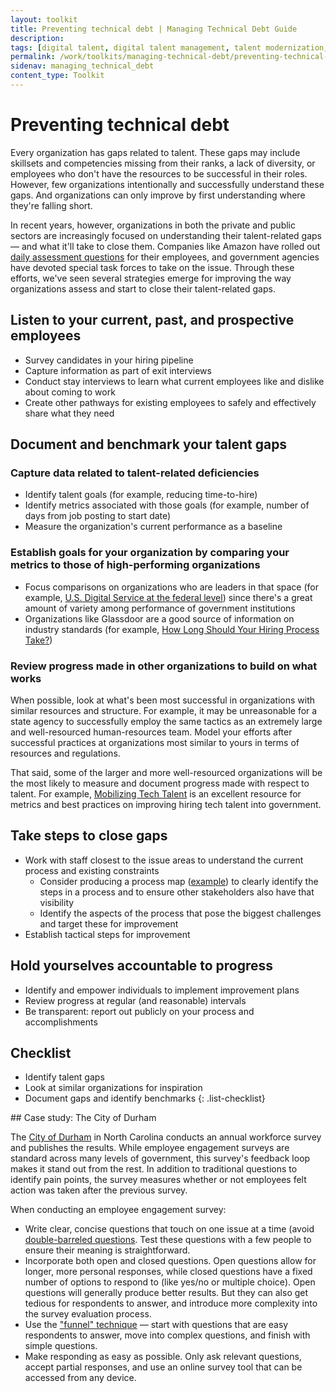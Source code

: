 ```yaml
---
layout: toolkit
title: Preventing technical debt | Managing Technical Debt Guide
description:
tags: [digital talent, digital talent management, talent modernization, guide]
permalink: /work/toolkits/managing-technical-debt/preventing-technical-debt/
sidenav: managing_technical_debt
content_type: Toolkit
---
```


# Preventing technical debt

Every organization has gaps related to talent. These gaps may include skillsets and competencies missing from their ranks, a lack of diversity, or employees who don't have the resources to be successful in their roles. However, few organizations intentionally and successfully understand these gaps. And organizations can only improve by first understanding where they're falling short.

In recent years, however, organizations in both the private and public sectors are increasingly focused on understanding their talent-related gaps &mdash; and what it'll take to close them. Companies like Amazon have rolled out [daily assessment
questions](https://www.cnbc.com/2018/03/30/amazon-employee-reaction-to-hr-programs-connections-forte.html) for their employees, and government agencies have devoted special task forces to take on the issue. Through these efforts, we've seen several strategies emerge for improving the way organizations assess and start to close their talent-related gaps.

## Listen to your current, past, and prospective employees

- Survey candidates in your hiring pipeline
- Capture information as part of exit interviews
- Conduct stay interviews to learn what current employees like and dislike about coming to work
- Create other pathways for existing employees to safely and effectively share what they need

## Document and benchmark your talent gaps

### Capture data related to talent-related deficiencies

- Identify talent goals (for example, reducing time-to-hire)
- Identify metrics associated with those goals (for example, number of days from job posting to start date)
- Measure the organization's current performance as a baseline

### Establish goals for your organization by comparing your metrics to those of high-performing organizations

- Focus comparisons on organizations who are leaders in that space (for example, [U.S. Digital Service at the federal level](https://www.govloop.com/new-hiring-pilot-could-help-agencies-find-qualified-candidates-faster/)) since there's a great amount of variety among performance of government institutions
- Organizations like Glassdoor are a good source of information on industry standards (for example, [How Long Should Your Hiring Process Take?](https://www.glassdoor.com/blog/how-long-should-interviews-take/))

### Review progress made in other organizations to build on what works

When possible, look at what's been most successful in organizations with similar resources and structure. For example, it may be unreasonable for a state agency to successfully employ the same tactics as an extremely large and well-resourced human-resources team. Model your efforts after successful practices at organizations most similar to yours in terms of resources and regulations.

That said, some of the larger and more well-resourced organizations will be the most likely to measure and document progress made with respect to talent. For example, [Mobilizing Tech
Talent](https://ourpublicservice.org/wp-content/uploads/2018/09/Mobilizing_Tech_Talent-2018.09.26.pdf) is an excellent resource for metrics and best practices on improving
hiring tech talent into government.

## Take steps to close gaps

- Work with staff closest to the issue areas to understand the current process and existing constraints
    - Consider producing a process map ([example](https://talentsum.com/wp-content/uploads/2015/04/candidate-journey-map.png)) to clearly identify the steps in a process and to ensure other stakeholders also have that visibility
    - Identify the aspects of the process that pose the biggest challenges and target these for improvement
- Establish tactical steps for improvement

## Hold yourselves accountable to progress

- Identify and empower individuals to implement improvement plans
- Review progress at regular (and reasonable) intervals
- Be transparent: report out publicly on your process and accomplishments

## Checklist

- Identify talent gaps
- Look at similar organizations for inspiration
- Document gaps and identify benchmarks
{: .list-checklist}

<div class="callout" markdown="1">
## Case study: The City of Durham

The [City of Durham](https://durhamnc.gov/) in North Carolina conducts an annual workforce survey and publishes the results. While employee engagement surveys are standard across many levels of government, this survey's feedback loop makes it stand out from the rest. In addition to traditional questions to identify pain points, the survey measures whether or not employees felt action was taken after the previous survey.

When conducting an employee engagement survey:

- Write clear, concise questions that touch on one issue at a time (avoid [double-barreled questions](https://en.wikipedia.org/wiki/Double-barreled_question). Test these questions with a few people to ensure their meaning is straightforward.
- Incorporate both open and closed questions. Open questions allow for longer, more personal responses, while closed questions have a fixed number of options to respond to (like yes/no or multiple choice). Open questions will generally produce better results. But they can also get tedious for respondents to answer, and introduce more complexity into the survey evaluation process.
- Use the ["funnel" technique](https://www.qualtrics.com/experience-management/research/question-sequence-flow-style/) &mdash; start with questions that are easy respondents to answer, move into complex questions, and finish with simple questions.
- Make responding as easy as possible. Only ask relevant questions, accept partial responses, and use an online survey tool that can be accessed from any device.
</div>
